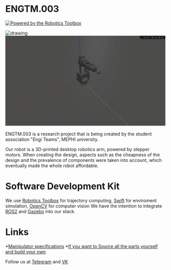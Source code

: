 # ENGTM.003

[![Powered by the Robotics Toolbox](https://raw.githubusercontent.com/petercorke/robotics-toolbox-python/master/.github/svg/rtb_powered.min.svg)](https://github.com/petercorke/robotics-toolbox-python) 


<p float="left">
  <img src="Images/manipulator_mephi.png" alt="drawing" width="500"/> 
  <img src="Images/mtraj.gif" width="500"/> 
</p>

ENGTM.003 is a research project that is being created by the student association "Engi Teams", MEPHI university. <br />

Our robot is a 3D-printed desktop robotics arm, powered by stepper motors. When creating the design, aspects such as the cheapness of the design and the prevalence of components were taken into account, which eventually made the whole robot affordable.<br />

# Software Development Kit

  We use [Robotics Toolbox](https://github.com/petercorke/robotics-toolbox-python) for trajectory computing, [Swift](https://github.com/jhavl/swift) for enviroment simulation, [OpenCV](https://github.com/opencv/opencv) for computer vision
  We have the intention to integrate [ROS2](https://github.com/ros2) and [Gazebo](https://github.com/gazebosim) into our stack.


# Links

*[Manipulator specifications](https://docs.google.com/spreadsheets/d/1I2XZErj4YQ8Yl8tPQ1UcFLSMpRR4VvGe/edit?gid=242990879#gid=242990879)
*[If you want to Source all the parts yourself and build your own](https://drive.google.com/drive/folders/1ZJRR6bhaU4pdOjzauf-HGAITrqvZO9AC)



Follow us at [Telegram](https://t.me/engistories) and [VK](https://vk.com/engiteam.mephi)



